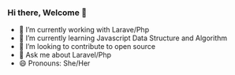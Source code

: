 ### Hi there, Welcome 👋
<!--✨
-->

- 🔭 I’m currently working with Larave/Php
- 🌱 I’m currently learning Javascript Data Structure and Algorithm
- 👯 I’m looking to contribute to open source
- 💬 Ask me about Laravel/Php
- 😄 Pronouns: She/Her

